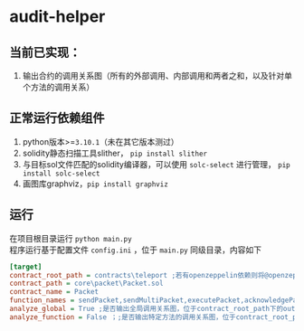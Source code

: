 # audit-helper

## 当前已实现：

1. 输出合约的调用关系图（所有的外部调用、内部调用和两者之和，以及针对单个方法的调用关系）

## 正常运行依赖组件
1. python版本>=`3.10.1`（未在其它版本测过）
2. solidity静态扫描工具slither， `pip install slither`
3. 与目标sol文件匹配的solidity编译器，可以使用 `solc-select` 进行管理， `pip install solc-select`
4. 画图库graphviz，`pip install graphviz`

## 运行
在项目根目录运行 `python main.py`  
程序运行基于配置文件 `config.ini` ，位于 `main.py` 同级目录，内容如下  
```ini
[target]
contract_root_path = contracts\teleport ;若有openzeppelin依赖则将@openzeppelin目录放于此处
contract_path = core\packet\Packet.sol
contract_name = Packet
function_names = sendPacket,sendMultiPacket,executePacket,acknowledgePacket,recvPacket
analyze_global = True ;是否输出全局调用关系图，位于contract_root_path下的output
analyze_function = False ；;是否输出特定方法的调用关系图，位于contract_root_path下的output
```

